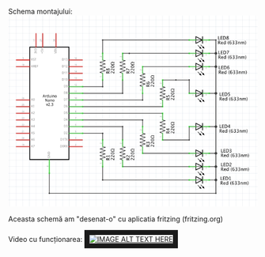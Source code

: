 

Schema montajului:
![schema](Schema.png)

Aceasta schemă am "desenat-o" cu aplicatia fritzing (fritzing.org)

Video cu funcționarea:
<a href="http://www.youtube.com/watch?feature=player_embedded&v=https://www.youtube.com/watch?v=VA6OY-tWPuI
" target="_blank"><img src="http://img.youtube.com/vi/https://www.youtube.com/watch?v=VA6OY-tWPuI/0.jpg" 
alt="IMAGE ALT TEXT HERE" width="240" height="180" border="10" /></a>  
